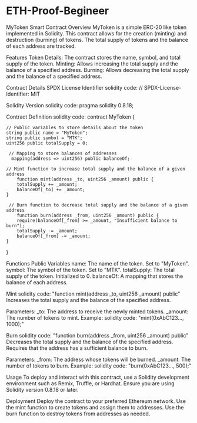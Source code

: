 # ETH-Proof-Begineer
MyToken Smart Contract
Overview
MyToken is a simple ERC-20 like token implemented in Solidity. This contract allows for the creation (minting) and destruction (burning) of tokens. The total supply of tokens and the balance of each address are tracked.

Features
Token Details: The contract stores the name, symbol, and total supply of the token.
Minting: Allows increasing the total supply and the balance of a specified address.
Burning: Allows decreasing the total supply and the balance of a specified address.

Contract Details
SPDX License Identifier
solidity
code:
// SPDX-License-Identifier: MIT

Solidity Version
solidity
code:
pragma solidity 0.8.18;

Contract Definition
solidity
code:
contract MyToken {

    // Public variables to store details about the token
    string public name = "MyToken";
    string public symbol = "MTK";
    uint256 public totalSupply = 0;

     // Mapping to store balances of addresses
      mapping(address => uint256) public balanceOf;

    // Mint function to increase total supply and the balance of a given address
        function mint(address _to, uint256 _amount) public {
        totalSupply += _amount;
        balanceOf[_to] += _amount;
    }

     // Burn function to decrease total supply and the balance of a given address
        function burn(address _from, uint256 _amount) public {
        require(balanceOf[_from] >= _amount, "Insufficient balance to burn");
        totalSupply -= _amount;
        balanceOf[_from] -= _amount;
    }
}

Functions
Public Variables
name: The name of the token. Set to "MyToken".
symbol: The symbol of the token. Set to "MTK".
totalSupply: The total supply of the token. Initialized to 0.
balanceOf: A mapping that stores the balance of each address.

Mint
solidity
code:
"function mint(address _to, uint256 _amount) public"
Increases the total supply and the balance of the specified address.

Parameters:
_to: The address to receive the newly minted tokens.
_amount: The number of tokens to mint.
Example:
solidity
code:
"mint(0xAbC123..., 1000);"

Burn
solidity
code:
"function burn(address _from, uint256 _amount) public"
Decreases the total supply and the balance of the specified address. Requires that the address has a sufficient balance to burn.

Parameters:
_from: The address whose tokens will be burned.
_amount: The number of tokens to burn.
Example:
solidity
code:
"burn(0xAbC123..., 500);"

Usage
To deploy and interact with this contract, use a Solidity development environment such as Remix, Truffle, or Hardhat. Ensure you are using Solidity version 0.8.18 or later.

Deployment
Deploy the contract to your preferred Ethereum network.
Use the mint function to create tokens and assign them to addresses.
Use the burn function to destroy tokens from addresses as needed.
